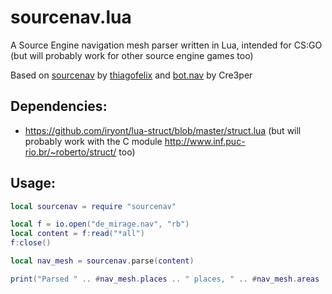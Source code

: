 # sourcenav.lua
A Source Engine navigation mesh parser written in Lua, intended for CS:GO (but will probably work for other source engine games too)

Based on [sourcenav](https://github.com/thiagofelix/sourcenav) by [thiagofelix](https://github.com/thiagofelix) and [bot.nav](https://gitlab.com/Cre3per/bot.nav) by Cre3per

## Dependencies:

- https://github.com/iryont/lua-struct/blob/master/struct.lua (but will probably work with the C module http://www.inf.puc-rio.br/~roberto/struct/ too)

## Usage:

```Lua
local sourcenav = require "sourcenav"

local f = io.open("de_mirage.nav", "rb")
local content = f:read("*all")
f:close()

local nav_mesh = sourcenav.parse(content)

print("Parsed " .. #nav_mesh.places .. " places, " .. #nav_mesh.areas .. " areas, " .. #nav_mesh.ladders .. " ladders.")
```
